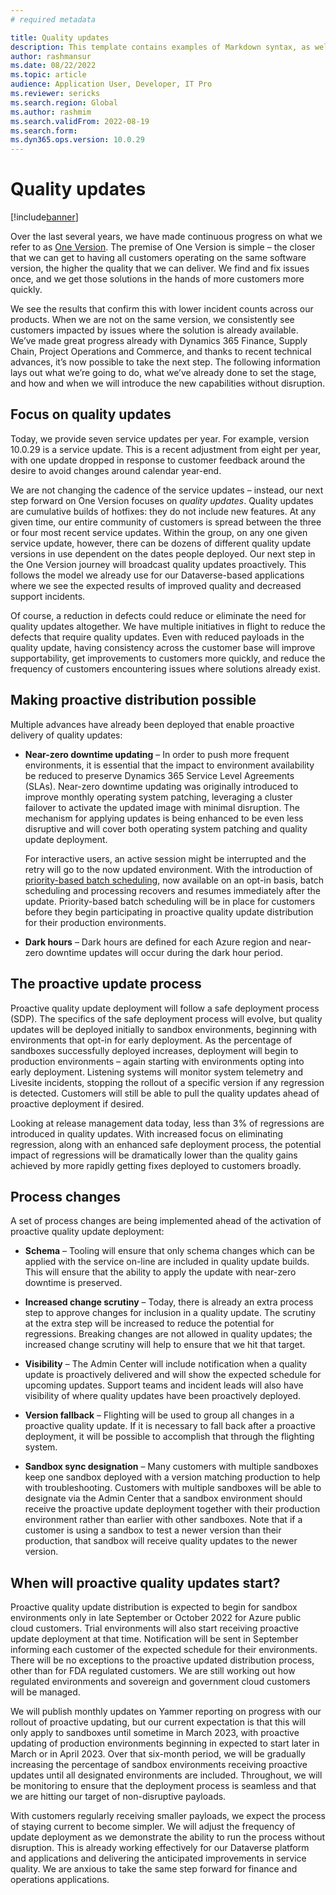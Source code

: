 ```yaml
---
# required metadata

title: Quality updates
description: This template contains examples of Markdown syntax, as well as guidance on setting the metadata.
author: rashmansur
ms.date: 08/22/2022
ms.topic: article
audience: Application User, Developer, IT Pro
ms.reviewer: sericks
ms.search.region: Global
ms.author: rashmim
ms.search.validFrom: 2022-08-19
ms.search.form:
ms.dyn365.ops.version: 10.0.29
---
```


# Quality updates 

[!include[banner](../includes/banner.md)]

Over the last several years, we have made continuous progress on what we refer to as [One Version](../../dev-itpro/lifecycle-services/oneversion-overview.md). The premise of One Version is simple – the closer that we can get to having all customers operating on the same software version, the higher the quality that we can deliver. We find and fix issues once, and we get those solutions in the hands of more customers more quickly. 

We see the results that confirm this with lower incident counts across our products. When we are not on the same version, we consistently see customers impacted by issues where the solution is already available. We’ve made great progress already with Dynamics 365 Finance, Supply Chain, Project Operations and Commerce, and thanks to recent technical advances, it’s now possible to take the next step. The following information lays out what we’re going to do, what we’ve already done to set the stage, and how and when we will introduce the new capabilities without disruption. 

## Focus on quality updates

Today, we provide seven service updates per year. For example, version 10.0.29 is a service update. This is a recent adjustment from eight per year, with one update dropped in response to customer feedback around the desire to avoid changes around calendar year-end.    

We are not changing the cadence of the service updates – instead, our next step forward on One Version focuses on *quality updates*. Quality updates are cumulative builds of hotfixes: they do not include new features. At any given time, our entire community of customers is spread between the three or four most recent service updates. Within the group, on any one given service update, however, there can be dozens of different quality update versions in use dependent on the dates people deployed. Our next step in the One Version journey will broadcast quality updates proactively. This follows the model we already use for our Dataverse-based applications where we see the expected results of improved quality and decreased support incidents. 

Of course, a reduction in defects could reduce or eliminate the need for quality updates altogether. We have multiple initiatives in flight to reduce the defects that require quality updates. Even with reduced payloads in the quality update, having consistency across the customer base will improve supportability, get improvements to customers more quickly, and reduce the frequency of customers encountering issues where solutions already exist. 

## Making proactive distribution possible

Multiple advances have already been deployed that enable proactive delivery of quality updates:

- **Near-zero downtime updating** – In order to push more frequent environments, it is essential that the impact to environment availability be reduced to preserve Dynamics 365 Service Level Agreements (SLAs). Near-zero downtime updating was originally introduced to improve monthly operating system patching, leveraging a cluster failover to activate the updated image with minimal disruption. The mechanism for applying updates is being enhanced to be even less disruptive and will cover both operating system patching and quality update deployment. 

  For interactive users, an active session might be interrupted and the retry will go to the now updated environment. With the introduction of [priority-based batch scheduling](../../dev-itpro/sysadmin/priority-based-batch-scheduling.md), now available on an opt-in basis, batch scheduling and processing recovers and resumes immediately after the update. Priority-based batch scheduling will be in place for customers before they begin participating in proactive quality update distribution for their production environments. 

- **Dark hours** – Dark hours are defined for each Azure region and near-zero downtime updates will occur during the dark hour period. 

## The proactive update process

Proactive quality update deployment will follow a safe deployment process (SDP). The specifics of the safe deployment process will evolve, but quality updates will be deployed initially to sandbox environments, beginning with environments that opt-in for early deployment. As the percentage of sandboxes successfully deployed increases, deployment will begin to production environments – again starting with environments opting into early deployment. Listening systems will monitor system telemetry and Livesite incidents, stopping the rollout of a specific version if any regression is detected. Customers will still be able to pull the quality updates ahead of proactive deployment if desired. 

Looking at release management data today, less than 3% of regressions are introduced in quality updates. With increased focus on eliminating regression, along with an enhanced safe deployment process, the potential impact of regressions will be dramatically lower than the quality gains achieved by more rapidly getting fixes deployed to customers broadly.  

## Process changes

A set of process changes are being implemented ahead of the activation of proactive quality update deployment:

- **Schema** – Tooling will ensure that only schema changes which can be applied with the service on-line are included in quality update builds. This will ensure that the ability to apply the update with near-zero downtime is preserved. 

- **Increased change scrutiny** – Today, there is already an extra process step to approve changes for inclusion in a quality update. The scrutiny at the extra step will be increased to reduce the potential for regressions. Breaking changes are not allowed in quality updates; the increased change scrutiny will help to ensure that we hit that target. 

- **Visibility** – The Admin Center will include notification when a quality update is proactively delivered and will show the expected schedule for upcoming updates. Support teams and incident leads will also have visibility of where quality updates have been proactively deployed. 

- **Version fallback** – Flighting will be used to group all changes in a proactive quality update. If it is necessary to fall back after a proactive deployment, it will be possible to accomplish that through the flighting system. 

- **Sandbox sync designation** – Many customers with multiple sandboxes keep one sandbox deployed with a version matching production to help with troubleshooting. Customers with multiple sandboxes will be able to designate via the Admin Center that a sandbox environment should receive the proactive update deployment together with their production environment rather than earlier with other sandboxes. Note that if a customer is using a sandbox to test a newer version than their production, that sandbox will receive quality updates to the newer version. 

## When will proactive quality updates start?

Proactive quality update distribution is expected to begin for sandbox environments only in late September or October 2022 for Azure public cloud customers. Trial environments will also start receiving proactive update deployment at that time. Notification will be sent in September informing each customer of the expected schedule for their environments. There will be no exceptions to the proactive updated distribution process, other than for FDA regulated customers. We are still working out how regulated environments and sovereign and government cloud customers will be managed.  

We will publish monthly updates on Yammer reporting on progress with our rollout of proactive updating, but our current expectation is that this will only apply to sandboxes until sometime in March 2023, with proactive updating of production environments beginning in expected to start later in March or in April 2023. Over that six-month period, we will be gradually increasing the percentage of sandbox environments receiving proactive updates until all designated environments are included. Throughout, we will be monitoring to ensure that the deployment process is seamless and that we are hitting our target of non-disruptive payloads. 

With customers regularly receiving smaller payloads, we expect the process of staying current to become simpler. We will adjust the frequency of update deployment as we demonstrate the ability to run the process without disruption. This is already working effectively for our Dataverse platform and applications and delivering the anticipated improvements in service quality. We are anxious to take the same step forward for finance and operations applications. 

 
